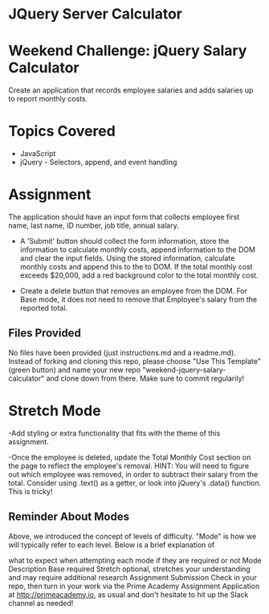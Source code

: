 # JQuery Server Calculator

Weekend Challenge: jQuery Salary Calculator
===

Create an application that records employee salaries and adds salaries up to report monthly costs.


Topics Covered
===

- JavaScript
- jQuery - Selectors, append, and event handling

Assignment
===

The application should have an input form that collects employee first name, last name, ID number, job title, annual salary.

-  A 'Submit' button should collect the form information, store the information to calculate monthly costs, append information to the DOM and clear the input fields. Using the stored information, calculate monthly costs and append this to the to DOM. If the total monthly cost exceeds $20,000, add a red background color to the total monthly cost.

- Create a delete button that removes an employee from the DOM. For Base mode, it does not need to remove that Employee's salary from the reported total.

Files Provided
---

No files have been provided (just instructions.md and a readme.md). Instead of forking and cloning this repo, please choose "Use This Template" (green button) and name your new repo "weekend-jquery-salary-calculator" and clone down from there. Make sure to commit regularily!


Stretch Mode
===

-Add styling or extra functionality that fits with the theme of this assignment.

-Once the employee is deleted, update the Total Monthly Cost section on the page to reflect the employee's removal. HINT: You will need to figure out which employee was removed, in order to subtract their salary from the total. Consider using .text() as a getter, or look into jQuery's .data() function. This is tricky!

Reminder About Modes
---

Above, we introduced the concept of levels of difficulty. "Mode" is how we will typically refer to each level. Below is a brief explanation of

what to expect when attempting each mode
if they are required or not
Mode	Description
Base	required
Stretch	optional, stretches your understanding and may require additional research
Assignment Submission
Check in your repo, then turn in your work via the Prime Academy Assignment Application at http://primeacademy.io, as usual and don't hesitate to hit up the Slack channel as needed!